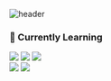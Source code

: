 ![header](https://capsule-render.vercel.app/api?type=waving&color=timeGradient&height=250&section=header&text=Hi,%20there👋&fontSize=90&fontColor=#ffffff&animation=fadeIn)

<h3>📝 Currently Learning</h3>
<div>
  <img src="https://img.shields.io/badge/html5-E34F26?style=for-the-badge&logo=HTML5&logoColor=white">
  <img src="https://img.shields.io/badge/css3-1572B6?style=for-the-badge&logo=CSS3&logoColor=white">
  <img src="https://img.shields.io/badge/javascript-F7DF1E?style=for-the-badge&logo=JavaScript&logoColor=white">
</div>
<div>
  <img src="https://img.shields.io/badge/react-61DAFB?style=for-the-badge&logo=React&logoColor=white">
  <img src="https://img.shields.io/badge/next.js-000000?style=for-the-badge&logo=Neaxtjs&logoColor=white">
</div>
